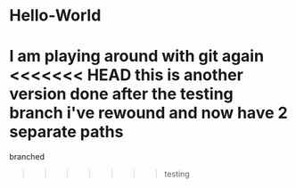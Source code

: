 Hello-World
===========
I am playing around with git again
<<<<<<< HEAD
this is another version done after the testing branch
i've rewound and now have 2 separate paths
=======
branched
>>>>>>> testing
